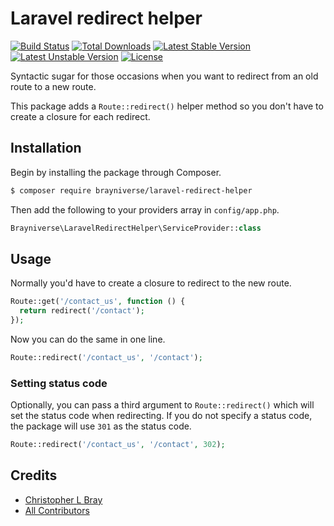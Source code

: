 # Laravel redirect helper

[![Build Status](https://travis-ci.org/brayniverse/laravel-redirect-helper.svg)](https://travis-ci.org/brayniverse/laravel-redirect-helper)
[![Total Downloads](https://poser.pugx.org/brayniverse/laravel-redirect-helper/d/total.svg)](https://packagist.org/packages/brayniverse/laravel-redirect-helper)
[![Latest Stable Version](https://poser.pugx.org/brayniverse/laravel-redirect-helper/v/stable.svg)](https://packagist.org/packages/brayniverse/laravel-redirect-helper)
[![Latest Unstable Version](https://poser.pugx.org/brayniverse/laravel-redirect-helper/v/unstable.svg)](https://packagist.org/packages/brayniverse/laravel-redirect-helper)
[![License](https://poser.pugx.org/brayniverse/laravel-redirect-helper/license.svg)](https://packagist.org/packages/brayniverse/laravel-redirect-helper)

Syntactic sugar for those occasions when you want to redirect from an old route to a new route.

This package adds a `Route::redirect()` helper method so you don't have to create a closure for each redirect.

## Installation

Begin by installing the package through Composer.

```bash
$ composer require brayniverse/laravel-redirect-helper
```

Then add the following to your providers array in `config/app.php`.

```php
Brayniverse\LaravelRedirectHelper\ServiceProvider::class
```

## Usage

Normally you'd have to create a closure to redirect to the new route.

```php
Route::get('/contact_us', function () {
  return redirect('/contact');
});
```

Now you can do the same in one line.

```php
Route::redirect('/contact_us', '/contact');
```

### Setting status code

Optionally, you can pass a third argument to `Route::redirect()` which will set the status code when redirecting. If you do not specify a status code, the package will use `301` as the status code.

```php
Route::redirect('/contact_us', '/contact', 302);
```

## Credits

- [Christopher L Bray](https://github.com/brayniverse)
- [All Contributors](../../contributors)
